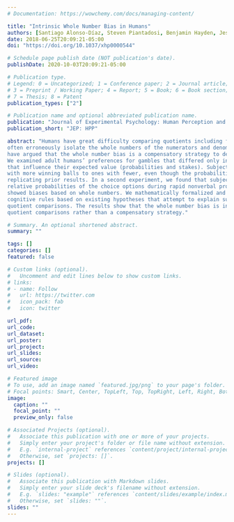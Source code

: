 ```yaml
---
# Documentation: https://wowchemy.com/docs/managing-content/

title: "Intrinsic Whole Number Bias in Humans"
authors: [Santiago Alonso-Díaz, Steven Piantadosi, Benjamin Hayden, Jessica Cantlon]
date: 2018-06-25T20:09:21-05:00
doi: "https://doi.org/10.1037/xhp0000544"

# Schedule page publish date (NOT publication's date).
publishDate: 2020-10-03T20:09:21-05:00

# Publication type.
# Legend: 0 = Uncategorized; 1 = Conference paper; 2 = Journal article;
# 3 = Preprint / Working Paper; 4 = Report; 5 = Book; 6 = Book section;
# 7 = Thesis; 8 = Patent
publication_types: ["2"]

# Publication name and optional abbreviated publication name.
publication: "Journal of Experimental Psychology: Human Perception and Performance"
publication_short: "JEP: HPP"

abstract: "Humans have great difficulty comparing quotients including fractions, proportions, and probabilities and
often erroneously isolate the whole numbers of the numerators and denominators to compare them. Some
have argued that the whole number bias is a compensatory strategy to deal with difficult comparisons.
We examined adult humans’ preferences for gambles that differed only in numerosity, and not in factors
that influence their expected value (probabilities and stakes). Subjects consistently preferred gambles
with more winning balls to ones with fewer, even though the probabilities were mathematically identical,
replicating prior results. In a second experiment, we found that subjects accurately represented the
relative probabilities of the choice options during rapid nonverbal probability judgments but nonetheless
showed biases based on whole numbers. We mathematically formalized and quantitatively evaluated
cognitive rules based on existing hypotheses that attempt to explain subjects’ whole number biases during
quotient comparisons. The results show that the whole number bias is intrinsic to the way humans solve
quotient comparisons rather than a compensatory strategy."

# Summary. An optional shortened abstract.
summary: ""

tags: []
categories: []
featured: false

# Custom links (optional).
#   Uncomment and edit lines below to show custom links.
# links:
# - name: Follow
#   url: https://twitter.com
#   icon_pack: fab
#   icon: twitter

url_pdf:
url_code:
url_dataset:
url_poster:
url_project:
url_slides:
url_source:
url_video:

# Featured image
# To use, add an image named `featured.jpg/png` to your page's folder. 
# Focal points: Smart, Center, TopLeft, Top, TopRight, Left, Right, BottomLeft, Bottom, BottomRight.
image:
  caption: ""
  focal_point: ""
  preview_only: false

# Associated Projects (optional).
#   Associate this publication with one or more of your projects.
#   Simply enter your project's folder or file name without extension.
#   E.g. `internal-project` references `content/project/internal-project/index.md`.
#   Otherwise, set `projects: []`.
projects: []

# Slides (optional).
#   Associate this publication with Markdown slides.
#   Simply enter your slide deck's filename without extension.
#   E.g. `slides: "example"` references `content/slides/example/index.md`.
#   Otherwise, set `slides: ""`.
slides: ""
---
```

